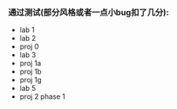 ### 通过测试(部分风格或者一点小bug扣了几分):
- lab 1 <br>  
- lab 2 <br>  
- proj 0 <br>  
- lab 3 <br>  
- proj 1a<br>  
- proj 1b<br>  
- proj 1g<br>  
- lab 5 <br>  
- proj 2 phase 1<br>  
